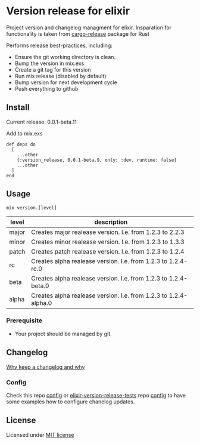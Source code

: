 # Version release for elixir
  Project version and changelog managment for elixir. Insparation for functionality is taken from [cargo-release](https://github.com/sunng87/cargo-release) package for Rust

  Performs release best-practices, including:

  * Ensure the git working directory is clean.
  * Bump the version in mix.exs
  * Create a git tag for this version
  * Run mix release (disabled by default)
  * Bump version for next development cycle
  * Push everything to github

## Install

Current release: 0.0.1-beta.11

Add to mix.exs
```
def deps do
  [
    ...other
    {:version_release, 0.0.1-beta.9, only: :dev, runtime: false}
    ...other
  ]
end
```

## Usage

`mix version.[level]`

| level | description                                                      |
|-------|------------------------------------------------------------------|
| major | Creates major realease version. I.e. from 1.2.3 to 2.2.3         |
| minor | Creates minor realease version. I.e. from 1.2.3 to 1.3.3         |
| patch | Creates patch realease version. I.e. from 1.2.3 to 1.2.4         |
| rc    | Creates alpha realease version. I.e. from 1.2.3 to 1.2.4-rc.0    |
| beta  | Creates alpha realease version. I.e. from 1.2.3 to 1.2.4-beta.0  |
| alpha | Creates alpha realease version. I.e. from 1.2.3 to 1.2.4-alpha.0 |


### Prerequisite

* Your project should be managed by git.

## Changelog
[Why keep a changelog and why](https://keepachangelog.com/en/1.0.0/)
### Config
Check this repo [config](/config/config.exs) or [elixir-version-release-tests](https://github.com/bulld0zer/elixir-version-release-tests/) repo [config](https://github.com/bulld0zer/elixir-version-release-tests/blob/master/config/config.exs) to have some examples how to configure chanelog updates.

## License

Licensed under [MIT license](LICENSE)